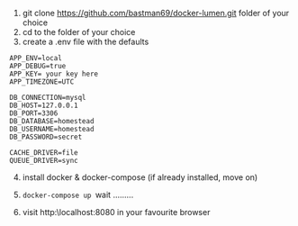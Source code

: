 1. git clone https://github.com/bastman69/docker-lumen.git folder of your choice
2. cd to the folder of your choice
2. create a .env file with the defaults
```
APP_ENV=local
APP_DEBUG=true
APP_KEY= your key here
APP_TIMEZONE=UTC

DB_CONNECTION=mysql
DB_HOST=127.0.0.1
DB_PORT=3306
DB_DATABASE=homestead
DB_USERNAME=homestead
DB_PASSWORD=secret

CACHE_DRIVER=file
QUEUE_DRIVER=sync
```
4. install docker & docker-compose (if already installed, move on)

5. ```docker-compose up ```wait .........

6. visit http:\\localhost:8080 in your favourite browser

